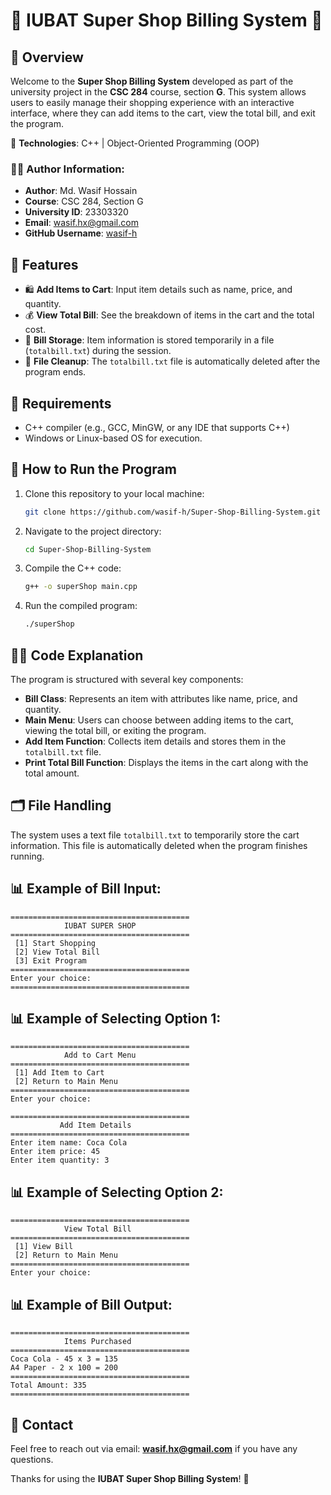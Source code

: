 
# 🛒 **IUBAT Super Shop Billing System** 🧾

## 📜 **Overview**
Welcome to the **Super Shop Billing System** developed as part of the university project in the **CSC 284** course, section **G**. This system allows users to easily manage their shopping experience with an interactive interface, where they can add items to the cart, view the total bill, and exit the program.

🔧 **Technologies**: C++ | Object-Oriented Programming (OOP)

### 👨‍💻 **Author Information:**
- **Author**: Md. Wasif Hossain
- **Course**: CSC 284, Section G
- **University ID**: 23303320
- **Email**: wasif.hx@gmail.com
- **GitHub Username**: [wasif-h](https://github.com/wasif-h)

## 🚀 **Features**
- 🛍️ **Add Items to Cart**: Input item details such as name, price, and quantity.
- 💰 **View Total Bill**: See the breakdown of items in the cart and the total cost.
- 📑 **Bill Storage**: Item information is stored temporarily in a file (`totalbill.txt`) during the session.
- 🧹 **File Cleanup**: The `totalbill.txt` file is automatically deleted after the program ends.

## 📝 **Requirements**
- C++ compiler (e.g., GCC, MinGW, or any IDE that supports C++)
- Windows or Linux-based OS for execution.

## 📂 **How to Run the Program**
1. Clone this repository to your local machine:
    ```bash
    git clone https://github.com/wasif-h/Super-Shop-Billing-System.git
    ```

2. Navigate to the project directory:
    ```bash
    cd Super-Shop-Billing-System
    ```

3. Compile the C++ code:
    ```bash
    g++ -o superShop main.cpp
    ```

4. Run the compiled program:
    ```bash
    ./superShop
    ```

## 🧑‍💻 **Code Explanation**
The program is structured with several key components:
- **Bill Class**: Represents an item with attributes like name, price, and quantity.
- **Main Menu**: Users can choose between adding items to the cart, viewing the total bill, or exiting the program.
- **Add Item Function**: Collects item details and stores them in the `totalbill.txt` file.
- **Print Total Bill Function**: Displays the items in the cart along with the total amount.

## 🗂️ **File Handling**
The system uses a text file `totalbill.txt` to temporarily store the cart information. This file is automatically deleted when the program finishes running.

## 📊 **Example of Bill Input**:
```
========================================
            IUBAT SUPER SHOP
========================================
 [1] Start Shopping
 [2] View Total Bill
 [3] Exit Program
========================================
Enter your choice: 
========================================

```
## 📊 **Example of Selecting Option 1**:
```
========================================
            Add to Cart Menu
========================================
 [1] Add Item to Cart
 [2] Return to Main Menu
========================================
Enter your choice:

```

```
========================================
           Add Item Details
========================================
Enter item name: Coca Cola
Enter item price: 45
Enter item quantity: 3
```



## 📊 **Example of Selecting Option 2**:
```
========================================
            View Total Bill
========================================
 [1] View Bill
 [2] Return to Main Menu
========================================
Enter your choice:

```

## 📊 **Example of Bill Output**:
```
========================================
            Items Purchased
========================================
Coca Cola - 45 x 3 = 135
A4 Paper - 2 x 100 = 200
========================================
Total Amount: 335
========================================

```
## 💬 **Contact**
Feel free to reach out via email: **wasif.hx@gmail.com** if you have any questions.

Thanks for using the **IUBAT Super Shop Billing System**! 🙌
